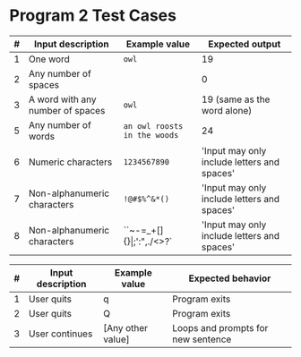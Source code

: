 # Program 2 Test Cases

| #   | Input description                | Example value                | Expected output                             |
| --- | -------------------------------- | ---------------------------- | ------------------------------------------- |
| 1   | One word                         | `owl`                        | 19                                          |
| 2   | Any number of spaces             |                              | 0                                           |
| 3   | A word with any number of spaces | `owl   `                     | 19 (same as the word alone)                 |
| 5   | Any number of words              | `an owl roosts in the woods` | 24                                          |
| 6   | Numeric characters               | `1234567890`                 | 'Input may only include letters and spaces' |
| 7   | Non-alphanumeric characters      | `!@#$%^&*()`                 | 'Input may only include letters and spaces' |
| 8   | Non-alphanumeric characters      | ``~-=_+[]{}\|;':",./<>?`     | 'Input may only include letters and spaces' |

| #   | Input description | Example value     | Expected behavior                  |
| --- | ----------------- | ----------------- | ---------------------------------- |
| 1   | User quits        | q                 | Program exits                      |
| 2   | User quits        | Q                 | Program exits                      |
| 3   | User continues    | [Any other value] | Loops and prompts for new sentence |
